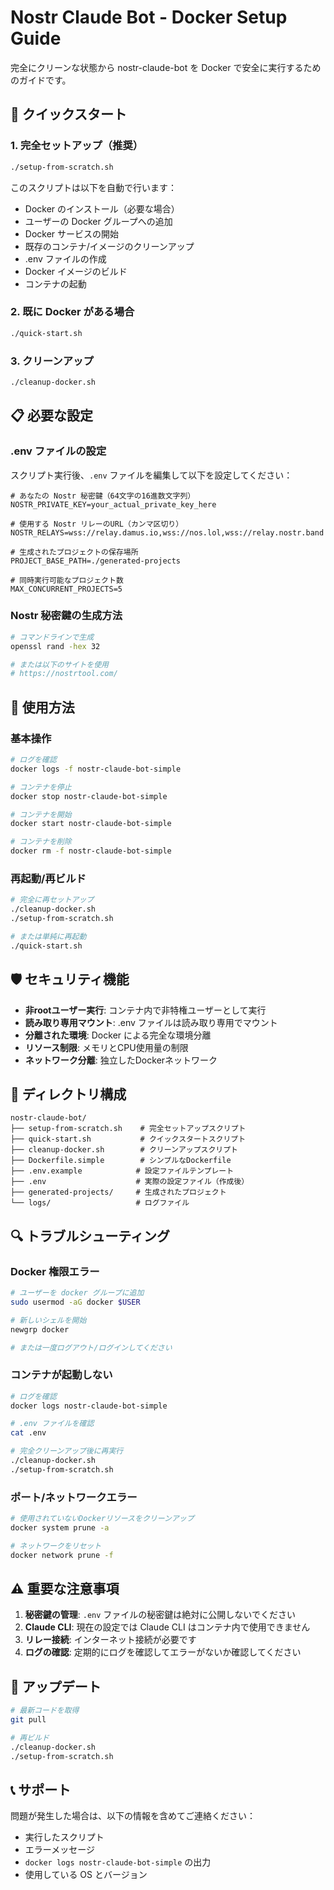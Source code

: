 # Nostr Claude Bot - Docker Setup Guide

完全にクリーンな状態から nostr-claude-bot を Docker で安全に実行するためのガイドです。

## 🚀 クイックスタート

### 1. 完全セットアップ（推奨）
```bash
./setup-from-scratch.sh
```
このスクリプトは以下を自動で行います：
- Docker のインストール（必要な場合）
- ユーザーの Docker グループへの追加
- Docker サービスの開始
- 既存のコンテナ/イメージのクリーンアップ
- .env ファイルの作成
- Docker イメージのビルド
- コンテナの起動

### 2. 既に Docker がある場合
```bash
./quick-start.sh
```

### 3. クリーンアップ
```bash
./cleanup-docker.sh
```

## 📋 必要な設定

### .env ファイルの設定
スクリプト実行後、`.env` ファイルを編集して以下を設定してください：

```env
# あなたの Nostr 秘密鍵（64文字の16進数文字列）
NOSTR_PRIVATE_KEY=your_actual_private_key_here

# 使用する Nostr リレーのURL（カンマ区切り）
NOSTR_RELAYS=wss://relay.damus.io,wss://nos.lol,wss://relay.nostr.band

# 生成されたプロジェクトの保存場所
PROJECT_BASE_PATH=./generated-projects

# 同時実行可能なプロジェクト数
MAX_CONCURRENT_PROJECTS=5
```

### Nostr 秘密鍵の生成方法
```bash
# コマンドラインで生成
openssl rand -hex 32

# または以下のサイトを使用
# https://nostrtool.com/
```

## 🔧 使用方法

### 基本操作
```bash
# ログを確認
docker logs -f nostr-claude-bot-simple

# コンテナを停止
docker stop nostr-claude-bot-simple

# コンテナを開始
docker start nostr-claude-bot-simple

# コンテナを削除
docker rm -f nostr-claude-bot-simple
```

### 再起動/再ビルド
```bash
# 完全に再セットアップ
./cleanup-docker.sh
./setup-from-scratch.sh

# または単純に再起動
./quick-start.sh
```

## 🛡️ セキュリティ機能

- **非rootユーザー実行**: コンテナ内で非特権ユーザーとして実行
- **読み取り専用マウント**: .env ファイルは読み取り専用でマウント
- **分離された環境**: Docker による完全な環境分離
- **リソース制限**: メモリとCPU使用量の制限
- **ネットワーク分離**: 独立したDockerネットワーク

## 📁 ディレクトリ構成

```
nostr-claude-bot/
├── setup-from-scratch.sh    # 完全セットアップスクリプト
├── quick-start.sh           # クイックスタートスクリプト
├── cleanup-docker.sh        # クリーンアップスクリプト
├── Dockerfile.simple        # シンプルなDockerfile
├── .env.example            # 設定ファイルテンプレート
├── .env                    # 実際の設定ファイル（作成後）
├── generated-projects/     # 生成されたプロジェクト
└── logs/                   # ログファイル
```

## 🔍 トラブルシューティング

### Docker 権限エラー
```bash
# ユーザーを docker グループに追加
sudo usermod -aG docker $USER

# 新しいシェルを開始
newgrp docker

# または一度ログアウト/ログインしてください
```

### コンテナが起動しない
```bash
# ログを確認
docker logs nostr-claude-bot-simple

# .env ファイルを確認
cat .env

# 完全クリーンアップ後に再実行
./cleanup-docker.sh
./setup-from-scratch.sh
```

### ポート/ネットワークエラー
```bash
# 使用されていないDockerリソースをクリーンアップ
docker system prune -a

# ネットワークをリセット
docker network prune -f
```

## ⚠️ 重要な注意事項

1. **秘密鍵の管理**: `.env` ファイルの秘密鍵は絶対に公開しないでください
2. **Claude CLI**: 現在の設定では Claude CLI はコンテナ内で使用できません
3. **リレー接続**: インターネット接続が必要です
4. **ログの確認**: 定期的にログを確認してエラーがないか確認してください

## 🔄 アップデート

```bash
# 最新コードを取得
git pull

# 再ビルド
./cleanup-docker.sh
./setup-from-scratch.sh
```

## 📞 サポート

問題が発生した場合は、以下の情報を含めてご連絡ください：
- 実行したスクリプト
- エラーメッセージ
- `docker logs nostr-claude-bot-simple` の出力
- 使用している OS とバージョン